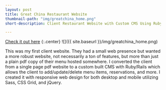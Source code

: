 ```yaml
---
layout: post
title: Great China Restaurant Website
thumbnail-path: "img/greatchina_home.png"
short-description: Client Restaurant Website with Custom CMS Using Ruby/Rails

---
```

[Check it out here](http://www.greatchinafallbrook.com)
{:.center}
![]({{ site.baseurl }}/img/greatchina_home.png)

This was my first client website. They had a small web presence but wanted a more robust website, not necessarily a ton of features, but more than just a plain pdf copy of their menu hosted somewhere. I converted the client from a single page pdf website to a custom built CMS with Ruby/Rails which allows the client to add/update/delete menu items, reservations, and more. I created it with responsive web design for both desktop and mobile utilizing Sass, CSS Grid, and jQuery.

